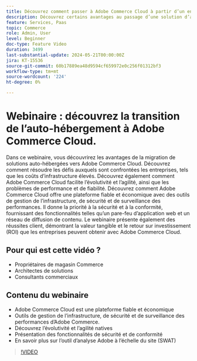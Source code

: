 ```yaml
---
title: Découvrez comment passer à Adobe Commerce Cloud à partir d’un environnement auto-hébergé
description: Découvrez certains avantages au passage d’une solution d’auto-hébergement sur site à Adobe Commerce Cloud. L’option Adobe Commerce Cloud est une plateforme fiable et rentable qui offre des outils de gestion de l’infrastructure, de sécurité et de surveillance des performances, ce qui se traduit par une productivité accrue.
feature: Services, Paas
topic: Commerce
role: Admin, User
level: Beginner
doc-type: Feature Video
duration: 3499
last-substantial-update: 2024-05-21T00:00:00Z
jira: KT-15536
source-git-commit: 60b17889ea48d9594cf659972e0c256f01312bf3
workflow-type: tm+mt
source-wordcount: '224'
ht-degree: 0%

---
```



# Webinaire : découvrez la transition de l’auto-hébergement à Adobe Commerce Cloud.

Dans ce webinaire, vous découvrirez les avantages de la migration de solutions auto-hébergées vers Adobe Commerce Cloud. Découvrez comment résoudre les défis auxquels sont confrontées les entreprises, tels que les coûts d’infrastructure élevés.  Découvrez également comment Adobe Commerce Cloud facilite l’évolutivité et l’agilité, ainsi que les problèmes de performance et de fiabilité. &#x200B;Découvrez comment Adobe Commerce Cloud offre une plateforme fiable et économique avec des outils de gestion de l’infrastructure, de sécurité et de surveillance des performances. &#x200B;Il donne la priorité à la sécurité et à la conformité, fournissant des fonctionnalités telles qu’un pare-feu d’application web et un réseau de diffusion de contenu. Le webinaire présente également des réussites client, démontrant la valeur tangible et le retour sur investissement (ROI) que les entreprises peuvent obtenir avec Adobe Commerce Cloud.

## Pour qui est cette vidéo ?

* Propriétaires de magasin Commerce
* Architectes de solutions
* Consultants commerciaux


## Contenu du webinaire

* Adobe Commerce Cloud est une plateforme fiable et économique
* Outils de gestion de l’infrastructure, de sécurité et de surveillance des performances d’Adobe Commerce. &#x200B;
* Découvrez l’évolutivité et l’agilité natives
* Présentation des fonctionnalités de sécurité et de conformité
* En savoir plus sur l’outil d’analyse Adobe à l’échelle du site (SWAT)

>[!VIDEO](https://video.tv.adobe.com/v/3429251?learn=on)